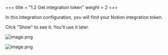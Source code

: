 +++
title = "1.2 Get integration token"
weight = 2
+++


In this integration configuration, you will find your Notion integration token.


Click "Show" to see it. You’ll use it later.


![image.png](/images/002-ii-level-1-notion-to-md/001-1-setup-notion-integration/5-113327-image.png)


![image.png](/images/002-ii-level-1-notion-to-md/001-1-setup-notion-integration/5-720936-image.png)


